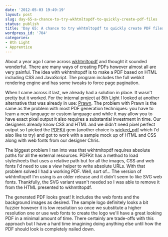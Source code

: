 ```yaml
---
date: '2012-05-03 19:49:19'
layout: post
slug: day-65-a-chance-to-try-wkhtmltopdf-to-quickly-create-pdf-files
status: publish
title: 'Day 65: A chance to try wkhtmltopdf to quickly create PDF files'
wordpress_id: '704'
categories:
- 8th Light
- Apprentice
---
```


About a year ago I came across [wkhtmltopdf](http://code.google.com/p/wkhtmltopdf/) and thought it sounded wonderful. There are many ways of creating PDFs however almost all are very painful. The idea with wkhtmltopdf is to make a PDF based on HTML including CSS and JavaScript. The program includes the full webkit rendering engine and has some tweaks to force page pagination.

When I came across it last, we already had a solution in place. It wasn't pretty but it worked. For the internal project at 8th Light I looked at another alternative that was already in use: [Prawn](http://prawn.majesticseacreature.com/). The problem with Prawn is the same as the problem with most PDF generation techniques: you have to learn a new language or custom language and while it may allow you to have exact pixel output it also requires a substantial investment in time. Our designers already know CSS and HTML and we didn't need pixel perfect output so I picked the [PDFKit](https://github.com/pdfkit/PDFKit) gem (another choice is [wicked_pdf](https://github.com/mileszs/wicked_pdf) which I'd also like to try) and got to work with a sample mock up of HTML and CSS along with web fonts from our designer Chris.

The biggest problem I ran into was that wkhtmltopdf requires absolute paths for all the external resources. PDFKit has a method to load stylesheets that uses a relative path but for all the images, CSS and web fonts I'd need to use a view helper to write absolute URLs. With that problem solved I had a working PDF. Well, sort of... The version of wkhtmltopdf I'm using is an older release and it didn't seem to like SVG web fonts. Thankfully, the SVG variant wasn't needed so I was able to remove it from the HTML presented to wkhmtltopdf.

The generated PDF looks great! It includes the web fonts and the background images as desired. The sample logo definitely looks a bit fuzzier however it is low resolution so once we substitute a higher resolution one or use web fonts to create the logo we'll have a great looking PDF in a minimal amount of time. There certainly are trade-offs with this approach but I have a hard time imagining doing anything else until how the PDF should look is completely nailed down.
